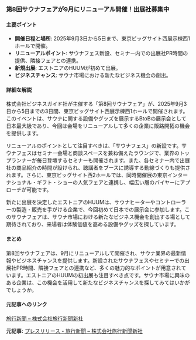### 第8回サウナフェアが9月にリニューアル開催！出展社募集中

#### 主要ポイント
- **開催日程と場所**: 2025年9月3日から5日まで、東京ビッグサイト西展示棟西1ホールで開催。
- **リニューアルポイント**: サウナフェス新設、セミナー内での出展社PR時間の提供、隣接フェアとの連携。
- **新規出展**: エストニアのHUUMが初めて出展。
- **ビジネスチャンス**: サウナ市場における新たなビジネス機会の創出。

#### 詳細な解説

株式会社ビジネスガイド社が主催する「第8回サウナフェア」が、2025年9月3日から5日までの3日間、東京ビッグサイト西展示棟西1ホールで開催されます。このイベントは、サウナに関する設備やグッズを展示するBtoBの展示会として日本最大級であり、今回は会場をリニューアルして多くの企業に販路開拓の機会を提供します。

リニューアルのポイントとして注目すべきは、「サウナフェス」の新設です。サウナフェスはセミナー会場と商談スペースを兼ね備えたラウンジで、業界のトップランナーが毎日登壇するセミナーも開催されます。また、各セミナー内で出展社の商品紹介の時間が設けられ、聴講者をブースに誘導する動線づくりも提供されます。さらに、東京ビッグサイト西2ホールでは、同時開催展の東京インターナショナル・ギフト・ショーの人気フェアと連携し、幅広い層のバイヤーにアプローチが可能です。

新たに出展を決定したエストニアのHUUMは、サウナヒーターやコントローラーの製造・販売を手がける企業で、今回初めて日本での展示会に参加します。このサウナフェアは、サウナ市場における新たなビジネス機会を創出する場として期待されており、来場者は体験価値を高める設備やグッズを探しています。

#### まとめ

第8回サウナフェアは、9月にリニューアルして開催され、サウナ業界の最新情報やビジネスチャンスを提供します。新設されたサウナフェスやセミナーでの出展社PR時間、隣接フェアとの連携など、多くの魅力的なポイントが用意されています。エストニアのHUUMの初出展も注目すべき点です。サウナ市場に興味のある企業は、この機会を活用して新たなビジネスチャンスを探してみてはいかがでしょうか。

#### 元記事へのリンク
[旅行新聞 – 株式会社旅行新聞新社](https://www.ryoko-shimbun.co.jp/)

**元記事:** [プレスリリース - 旅行新聞 – 株式会社旅行新聞新社](https://www.ryoko-net.co.jp/pr/detail.php?guid=c33104_r258)